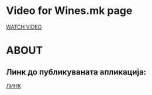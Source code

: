 # Video for Wines.mk page

[WATCH VIDEO](https://www.youtube.com/watch?v=dPNSnqBtsTw)

# ABOUT

## Линк до публикуваната апликација:

[ЛИНК](https://wines-mk.netlify.app/)
